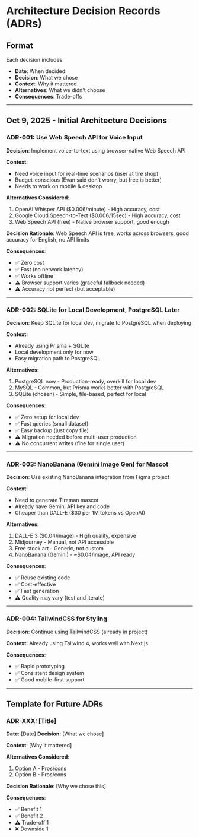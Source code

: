 # Architecture Decision Records (ADRs)

## Format
Each decision includes:
- **Date**: When decided
- **Decision**: What we chose
- **Context**: Why it mattered
- **Alternatives**: What we didn't choose
- **Consequences**: Trade-offs

---

## Oct 9, 2025 - Initial Architecture Decisions

### ADR-001: Use Web Speech API for Voice Input
**Decision**: Implement voice-to-text using browser-native Web Speech API

**Context**:
- Need voice input for real-time scenarios (user at tire shop)
- Budget-conscious (Evan said don't worry, but free is better)
- Needs to work on mobile & desktop

**Alternatives Considered**:
1. OpenAI Whisper API ($0.006/minute) - High accuracy, cost
2. Google Cloud Speech-to-Text ($0.006/15sec) - High accuracy, cost
3. Web Speech API (free) - Native browser support, good enough

**Decision Rationale**: Web Speech API is free, works across browsers, good accuracy for English, no API limits

**Consequences**:
- ✅ Zero cost
- ✅ Fast (no network latency)
- ✅ Works offline
- ⚠️ Browser support varies (graceful fallback needed)
- ⚠️ Accuracy not perfect (but acceptable)

---

### ADR-002: SQLite for Local Development, PostgreSQL Later
**Decision**: Keep SQLite for local dev, migrate to PostgreSQL when deploying

**Context**:
- Already using Prisma + SQLite
- Local development only for now
- Easy migration path to PostgreSQL

**Alternatives**:
1. PostgreSQL now - Production-ready, overkill for local dev
2. MySQL - Common, but Prisma works better with PostgreSQL
3. SQLite (chosen) - Simple, file-based, perfect for local

**Consequences**:
- ✅ Zero setup for local dev
- ✅ Fast queries (small dataset)
- ✅ Easy backup (just copy file)
- ⚠️ Migration needed before multi-user production
- ⚠️ No concurrent writes (fine for single user)

---

### ADR-003: NanoBanana (Gemini Image Gen) for Mascot
**Decision**: Use existing NanoBanana integration from Figma project

**Context**:
- Need to generate Tireman mascot
- Already have Gemini API key and code
- Cheaper than DALL-E ($30 per 1M tokens vs OpenAI)

**Alternatives**:
1. DALL-E 3 ($0.04/image) - High quality, expensive
2. Midjourney - Manual, not API accessible
3. Free stock art - Generic, not custom
4. NanoBanana (Gemini) - ~$0.04/image, API ready

**Consequences**:
- ✅ Reuse existing code
- ✅ Cost-effective
- ✅ Fast generation
- ⚠️ Quality may vary (test and iterate)

---

### ADR-004: TailwindCSS for Styling
**Decision**: Continue using TailwindCSS (already in project)

**Context**: Already using Tailwind 4, works well with Next.js

**Consequences**:
- ✅ Rapid prototyping
- ✅ Consistent design system
- ✅ Good mobile-first support

---

## Template for Future ADRs

### ADR-XXX: [Title]
**Date**: [Date]
**Decision**: [What we chose]

**Context**: [Why it mattered]

**Alternatives Considered**:
1. Option A - Pros/cons
2. Option B - Pros/cons

**Decision Rationale**: [Why we chose this]

**Consequences**:
- ✅ Benefit 1
- ✅ Benefit 2
- ⚠️ Trade-off 1
- ❌ Downside 1

